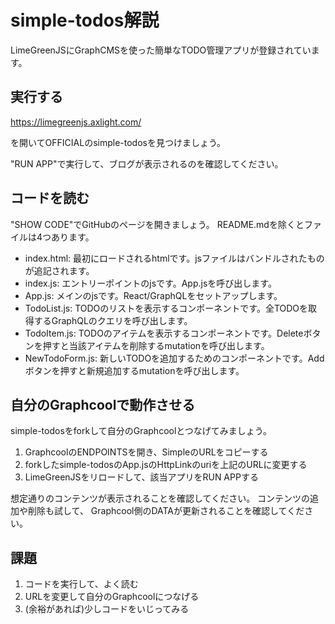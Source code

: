 # simple-todos解説

LimeGreenJSにGraphCMSを使った簡単なTODO管理アプリが登録されています。

## 実行する

<https://limegreenjs.axlight.com/>

を開いてOFFICIALのsimple-todosを見つけましょう。

"RUN APP"で実行して、ブログが表示されるのを確認してください。

## コードを読む

"SHOW CODE"でGitHubのページを開きましょう。
README.mdを除くとファイルは4つあります。

- index.html: 最初にロードされるhtmlです。jsファイルはバンドルされたものが追記されます。
- index.js: エントリーポイントのjsです。App.jsを呼び出します。
- App.js: メインのjsです。React/GraphQLをセットアップします。
- TodoList.js: TODOのリストを表示するコンポーネントです。全TODOを取得するGraphQLのクエリを呼び出します。
- TodoItem.js: TODOのアイテムを表示するコンポーネントです。Deleteボタンを押すと当該アイテムを削除するmutationを呼び出します。
- NewTodoForm.js: 新しいTODOを追加するためのコンポーネントです。Addボタンを押すと新規追加するmutationを呼び出します。

## 自分のGraphcoolで動作させる

simple-todosをforkして自分のGraphcoolとつなげてみましょう。

1. GraphcoolのENDPOINTSを開き、SimpleのURLをコピーする
2. forkしたsimple-todosのApp.jsのHttpLinkのuriを上記のURLに変更する
3. LimeGreenJSをリロードして、該当アプリをRUN APPする

想定通りのコンテンツが表示されることを確認してください。
コンテンツの追加や削除も試して、
Graphcool側のDATAが更新されることを確認してください。

## 課題

1. コードを実行して、よく読む
2. URLを変更して自分のGraphcoolにつなげる
3. (余裕があれば)少しコードをいじってみる
